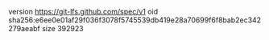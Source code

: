 version https://git-lfs.github.com/spec/v1
oid sha256:e6ee0e01af29f036f3078f5745539db419e28a70699f6f8bab2ec342279aeabf
size 392923
